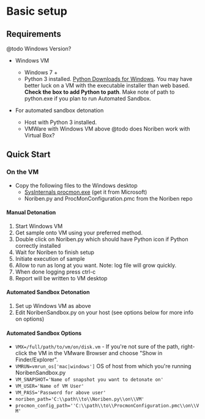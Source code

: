 # Basic setup

## Requirements
@todo Windows Version?

- Windows VM 
    - Windows 7 +
    - Python 3 installed. [Python Downloads for Windows](https://www.python.org/downloads/windows/). You may have better luck on a VM with the executable installer than web based. **Check the box to add Python to path**. Make note of path to python.exe if you plan to run Automated Sandbox.
    
- For automated sandbox detonation
    - Host with Python 3 installed.
    - VMWare with Windows VM above
    @todo does Noriben work with Virtual Box?
    

## Quick Start

### On the VM 
- Copy the following files to the Windows desktop
    - [SysInternals procmon.exe](https://docs.microsoft.com/en-us/sysinternals/downloads/procmon) (get it from Microsoft)
    - Noriben.py and ProcMonConfiguration.pmc from the Noriben repo
    
    
#### Manual Detonation
1. Start Windows VM
2. Get sample onto VM using your preferred method. 
3. Double click on Noriben.py which should have Python icon if Python correctly installed
4. Wait for Noriben to finish setup
5. Initiate execution of sample
6. Allow to run as long at you want. Note: log file will grow quickly.
7. When done logging press ctrl-c
8. Report will be written to VM desktop


#### Automated Sandbox Detonation
1. Set up Windows VM as above
2. Edit NoribenSandbox.py on your host (see options below for more info on options)

#### Automated Sandbox Options

- `VMX=/full/path/to/vm/on/disk.vm`  -  If you're not sure of the path, right-click the VM in the VMware 
Browser and choose "Show in Finder/Explorer". 
- `VMRUN=vmrun_os['mac|windows']` OS of host from which you're running NoribenSandbox.py
- `VM_SNAPSHOT='Name of snapshot you want to detonate on'`
- `VM_USER='Name of VM User'`
- `VM_PASS='Password for above user'`
- `noriben_path='C:\\path\\to\\Noriben.py\\on\\VM'`
- `procmon_config_path=''C:\\path\\to\\ProcmonConfiguration.pmc\\on\\VM'` 